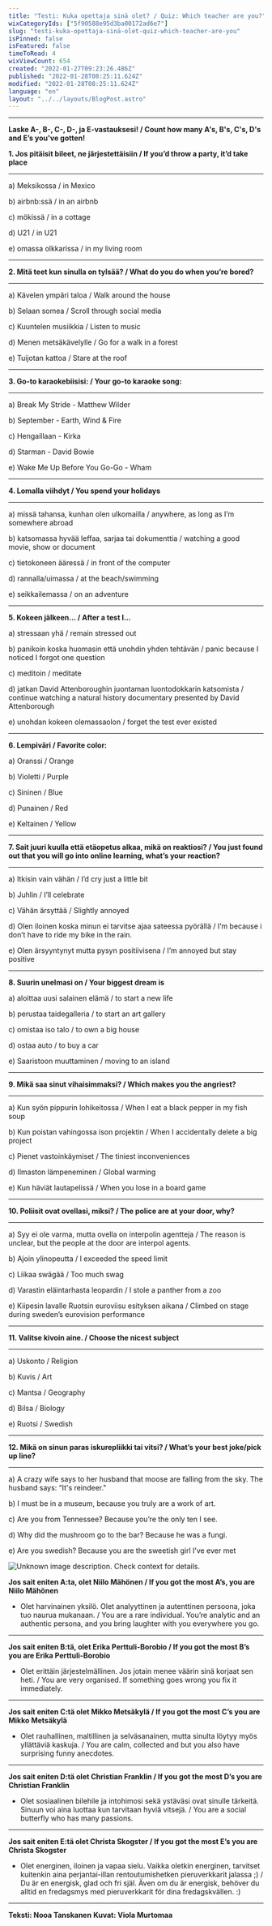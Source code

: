 ```yaml
---
title: "Testi: Kuka opettaja sinä olet? / Quiz: Which teacher are you?"
wixCategoryIds: ["5f90588e95d3ba00172ad6e7"]
slug: "testi-kuka-opettaja-sinä-olet-quiz-which-teacher-are-you"
isPinned: false
isFeatured: false
timeToRead: 4
wixViewCount: 654
created: "2022-01-27T09:23:26.486Z"
published: "2022-01-28T08:25:11.624Z"
modified: "2022-01-28T08:25:11.624Z"
language: "en"
layout: "../../layouts/BlogPost.astro"
---
```


---

**Laske A-, B-, C-, D-, ja E-vastauksesi!  / Count how many A's, B's, C's, D's and E’s you've gotten!**


**1. Jos pitäisit bileet, ne järjestettäisiin / If you’d throw a party, it’d take place**
****
a)  Meksikossa / in Mexico

b)  airbnb:ssä / in an airbnb

c)  mökissä / in a cottage

d)  U21 / in U21

e)  omassa olkkarissa / in my living room
****

**2. Mitä teet kun sinulla on tylsää? / What do you do when you’re bored?**
****
a)  Kävelen ympäri taloa / Walk around the house

b)  Selaan somea / Scroll through social media

c)  Kuuntelen musiikkia / Listen to music

d)  Menen metsäkävelylle  / Go for a walk in a forest

e)  Tuijotan kattoa / Stare at the roof
****

**3. Go-to karaokebiisisi: / Your go-to karaoke song:**
****
a)  Break My Stride - Matthew Wilder

b)  September - Earth, Wind &amp; Fire

c)  Hengaillaan - Kirka

d)  Starman - David Bowie

e)  Wake Me Up Before You Go-Go - Wham
****

**4. Lomalla viihdyt / You spend your holidays**
****
a)  missä tahansa, kunhan olen ulkomailla / anywhere, as long as I’m somewhere abroad

b)  katsomassa hyvää leffaa, sarjaa tai dokumenttia / watching a good movie, show or document

c)  tietokoneen ääressä / in front of the computer

d)  rannalla/uimassa / at the beach/swimming

e)  seikkailemassa / on an adventure
****

**5. Kokeen jälkeen... / After a test I…**

a)  stressaan yhä / remain stressed out

b)  panikoin koska huomasin että unohdin yhden tehtävän / panic because I noticed I forgot one question

c) meditoin / meditate

d)  jatkan David Attenboroughin juontaman luontodokkarin katsomista / continue watching a natural history documentary presented by David Attenborough

e)  unohdan kokeen olemassaolon / forget the test ever existed
****

**6. Lempiväri / Favorite color:**

a)  Oranssi / Orange

b)  Violetti / Purple

c)  Sininen / Blue

d)  Punainen / Red

e)  Keltainen / Yellow
****

**7. Sait juuri kuulla että etäopetus alkaa, mikä on reaktiosi? / You just found out that you will go into online learning, what’s your reaction?**
****
a)  Itkisin vain vähän / I’d cry just a little bit

b)  Juhlin / I’ll celebrate

c)  Vähän ärsyttää / Slightly annoyed

d)  Olen iloinen koska minun ei tarvitse ajaa sateessa pyörällä / I’m because i don’t have to ride my bike in the rain.

e)  Olen ärsyyntynyt mutta pysyn positiivisena / I’m annoyed but stay positive
****

**8. Suurin unelmasi on / Your biggest dream is**

a)  aloittaa uusi salainen elämä / to start a new life

b)  perustaa taidegalleria / to start an art gallery

c)  omistaa iso talo / to own a big house

d)  ostaa auto / to buy a car

e)  Saaristoon muuttaminen / moving to an island

****
**9. Mikä saa sinut vihaisimmaksi? / Which makes you the angriest?**
****
a)  Kun syön pippurin lohikeitossa / When I eat a black pepper in my fish soup

b)  Kun poistan vahingossa ison projektin / When I accidentally delete a big project

c)  Pienet vastoinkäymiset / The tiniest inconveniences

d)  Ilmaston lämpeneminen  / Global warming

e)  Kun häviät lautapelissä / When you lose in a board game
****

**10. Poliisit ovat ovellasi, miksi? / The police are at your door, why?**
****
a)  Syy ei ole varma, mutta ovella on interpolin agentteja / The reason is unclear, but the people at the door are interpol agents.

b)  Ajoin ylinopeutta / I exceeded the speed limit

c)  Liikaa swägää / Too much swag

d)  Varastin eläintarhasta leopardin / I stole a panther from a zoo

e)  Kiipesin lavalle  Ruotsin euroviisu esityksen aikana / Climbed on stage during sweden’s eurovision performance
****

**11. Valitse kivoin aine. / Choose the nicest subject**
****
a)  Uskonto / Religion

b)  Kuvis / Art

c)  Mantsa / Geography

d)  Bilsa / Biology

e)  Ruotsi / Swedish
** **

**12. Mikä on sinun paras iskurepliikki tai vitsi? / What’s your best joke/pick up line?**
****
a)  A crazy wife says to her husband that moose are falling from the sky. The husband says: “It's reindeer."

b)  I must be in a museum, because you truly are a work of art.

c)  Are you from Tennessee? Because you’re the only ten I see.

d)  Why did the mushroom go to the bar? Because he was a fungi.

e)  Are you swedish? Because you are the sweetish girl I’ve ever met


![Unknown image description. Check context for details.](https://static.wixstatic.com/media/abd5f5_66064e3ba50546a390fd66a035a410f2~mv2.png) <!-- Original name: Untitled-1.tif -->


**Jos sait eniten A:ta, olet Niilo Mähönen / If you got the most A’s, you are Niilo Mähönen**
- Olet harvinainen yksilö. Olet analyyttinen ja autenttinen persoona, joka tuo naurua mukanaan. / You are a rare individual. You’re analytic and an authentic persona, and you bring laughter with you everywhere you go​​.
****
**Jos sait eniten B:tä, olet Erika Perttuli-Borobio / If you got the most B’s you are Erika Perttuli-Borobio**
- Olet erittäin järjestelmällinen. Jos jotain menee väärin sinä korjaat sen heti. / You are very organised. If something goes wrong you fix it immediately.
****
**Jos sait eniten C:tä olet Mikko Metsäkylä / If you got the most C’s you are Mikko Metsäkylä**
- Olet rauhallinen, maltillinen ja selväsanainen, mutta sinulta löytyy myös yllättäviä kaskuja. / You are calm, collected and  but you also have surprising funny anecdotes.
****
**Jos sait eniten D:tä olet Christian Franklin / If you got the most D’s you are Christian Franklin**
- Olet sosiaalinen bilehile ja intohimosi sekä ystäväsi ovat sinulle tärkeitä. Sinuun voi aina luottaa kun tarvitaan hyviä vitsejä. / You are a social butterfly who has many passions.
****
**Jos sait eniten E:tä olet Christa Skogster / If you got the most E’s you are Christa Skogster**
- Olet energinen, iloinen ja vapaa sielu. Vaikka oletkin energinen, tarvitset kuitenkin aina perjantai-illan rentoutumishetken pieruverkkarit jalassa ;) / Du är en energisk, glad och fri själ. Även om du är energisk, behöver du alltid en fredagsmys med pieruverkkarit för dina fredagskvällen. :)

---

**Teksti: Nooa Tanskanen**
**Kuvat: Viola Murtomaa**
